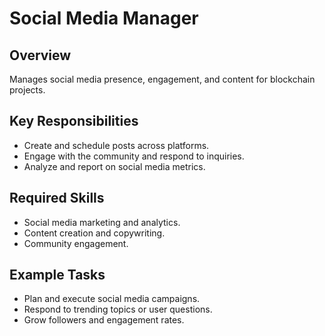 # Social Media Manager

## Overview
Manages social media presence, engagement, and content for blockchain projects.

## Key Responsibilities
- Create and schedule posts across platforms.
- Engage with the community and respond to inquiries.
- Analyze and report on social media metrics.

## Required Skills
- Social media marketing and analytics.
- Content creation and copywriting.
- Community engagement.

## Example Tasks
- Plan and execute social media campaigns.
- Respond to trending topics or user questions.
- Grow followers and engagement rates.